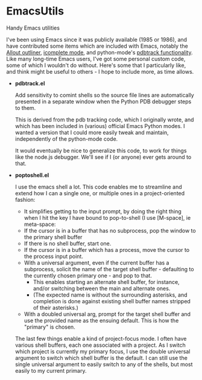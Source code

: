 EmacsUtils
==========

Handy Emacs utilities

I've been using Emacs since it was publicly available (1985 or 1986), and have contributed some items which are included with Emacs, notably the [Allout outliner](http://myriadicity.net/software-and-systems/craft/emacs-allout), [icomplete mode](http://www.emacswiki.org/emacs/IcompleteMode), and python-mode's [pdbtrack functionality](http://myriadicity.net/software-and-systems/craft/crafty-hacks#section-1). Like many long-time Emacs users, I've got some personal custom code, some of which I wouldn't do without. Here's some that I particularly like, and think might be useful to others - I hope to include more, as time allows.

* **pdbtrack.el**

  Add sensitivity to comint shells so the source file lines are automatically
  presented in a separate window when the Python PDB debugger steps to them.

  This is derived from the pdb tracking code, which I originally wrote, and
  which has been included in (various) official Emacs Python modes. I wanted
  a version that I could more easily tweak and maintain, independently of
  the python-mode code.

  It would eventually be nice to generalize this code, to work for things
  like the node.js debugger. We'll see if I (or anyone) ever gets around to
  that.

* **poptoshell.el**

  I use the emacs shell a lot. This code enables me to streamline and
  extend how I can a single one, or multiple ones in a project-oriented
  fashion:

  * It simplifies getting to the input prompt, by doing the right thing when
    I hit the key I have bound to pop-to-shell (I use [M-space], ie
    meta-space:
  * If the cursor is in a buffer that has no subprocess, pop the window to
    the primary shell buffer
  * If there is no shell buffer, start one.
  * If the cursor is in a buffer which has a process, move the cursor to
    the process input point.
  * With a universal argument, even if the current buffer has a subprocess,
    solicit the name of the target shell buffer - defaulting to the currently
    chosen primary one - and pop to that.
    * This enables starting an alternate shell buffer, for instance, and/or
      switching between the main and alternate ones.
    * (The expected name is without the surrounding asterisks, and
      completion is done against existing shell buffer names stripped of
      their asterisks.)
  * With a doubled universal arg, prompt for the target shell buffer and
    use the provided name as the ensuing default. This is how the "primary"
    is chosen.

  The last few things enable a kind of project-focus mode.  I often have
  various shell buffers, each one associated with a project. As I switch
  which project is currently my primary focus, I use the double universal
  argument to switch which shell buffer is the default. I can still use the
  single universal argument to easily switch to any of the shells, but most
  easily to my current primary.
